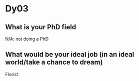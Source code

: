 # Dy03


## What is your PhD field
N/A: not doing a PhD


## What would be your ideal job (in an ideal world/take a chance to dream)
Florist
